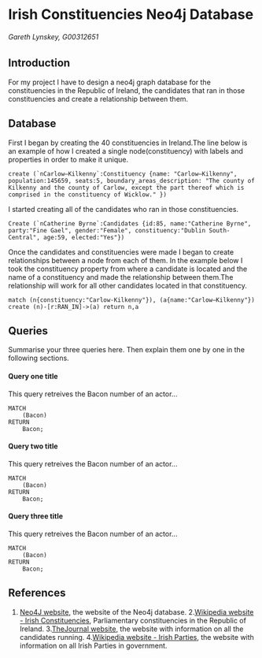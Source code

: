 # Irish Constituencies Neo4j Database
###### Gareth Lynskey, G00312651

## Introduction
For my project I have to design a neo4j graph database for the constituencies in the Republic of Ireland, the candidates that ran in those constituencies and create a relationship between them.

## Database
First I began by creating the 40 constituencies in Ireland.The line below is an example of how I created a single node(constituency) with labels and properties in order to make it unique.
```
create (`nCarlow–Kilkenny`:Constituency {name: "Carlow–Kilkenny", population:145659, seats:5, boundary_areas_description: "The county of Kilkenny and the county of Carlow, except the part thereof which is comprised in the constituency of Wicklow." })
```
I started creating all of the candidates who ran in those constituencies.
```
Create (`nCatherine Byrne`:Candidates {id:85, name:"Catherine Byrne", party:"Fine Gael", gender:"Female", constituency:"Dublin South-Central", age:59, elected:"Yes"})
```
Once the candidates and constituencies were made I began to create relationships between a node from each of them.
In the example below I took the constituency property from where a candidate is located and the name of a constituency and made the relationship between them.The relationship will work for all other candidates located in that constituency.
```
match (n{constituency:"Carlow-Kilkenny"}), (a{name:"Carlow–Kilkenny"}) create (n)-[r:RAN_IN]->(a) return n,a
```

## Queries
Summarise your three queries here.
Then explain them one by one in the following sections.

#### Query one title
This query retreives the Bacon number of an actor...
```cypher
MATCH
	(Bacon)
RETURN
	Bacon;
```

#### Query two title
This query retreives the Bacon number of an actor...
```cypher
MATCH
	(Bacon)
RETURN
	Bacon;
```

#### Query three title
This query retreives the Bacon number of an actor...
```cypher
MATCH
	(Bacon)
RETURN
	Bacon;
```

## References
1. [Neo4J website](http://neo4j.com/), the website of the Neo4j database.
2.[Wikipedia website - Irish Constituencies](https://en.wikipedia.org/wiki/Parliamentary_constituencies_in_the_Republic_of_Ireland), Parliamentary constituencies in the Republic of Ireland.
3.[TheJournal website](http://www.thejournal.ie/election-2016/constituency/), the website with information on all the candidates running.
4.[Wikipedia website - Irish Parties](https://en.wikipedia.org/wiki/List_of_political_parties_in_the_Republic_of_Ireland), the website with information on all Irish Parties in government.

